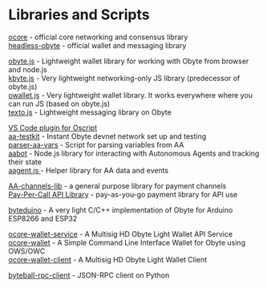 # Libraries and Scripts

[ocore](https://github.com/byteball/ocore) - official core networking and consensus library  
[headless-obyte](https://github.com/byteball/headless-obyte) - official wallet and messaging library

[obyte.js](https://obytejs.com/) - Lightweight wallet library for working with Obyte from browser and node.js  
[kbyte.js](https://bonustrack.gitbook.io/kbyte/) - Very lightweight networking-only JS library \(predecessor of obyte.js\)  
[owallet.js](https://github.com/olabs-org/owallet.js) - Very lightweight wallet library. It works everywhere where you can run JS \(based on obyte.js\)  
[texto.js](https://github.com/bonustrack/oswap.io/tree/master/src/helpers/_texto) - Lightweight messaging library on Obyte

[VS Code plugin for Oscript](https://marketplace.visualstudio.com/items?itemName=obyte.oscript-vscode-plugin)  
[aa-testkit](https://github.com/valyakin/aa-testkit) - Instant Obyte devnet network set up and testing  
[parser-aa-vars](https://github.com/olabs-org/parser-aa-vars) - Script for parsing variables from AA  
[aabot](https://github.com/byteball/aabot) - Node.js library for interacting with Autonomous Agents and tracking their state  
[aagent.js ](https://github.com/olabs-org/aagent.js)- Helper library for AA data and events

[AA-channels-lib](https://github.com/byteball/aa-channels-lib) - a general purpose library for payment channels  
[Pay-Per-Call API Library](https://github.com/byteball/pay-per-call-API) - pay-as-you-go payment library for API use

[byteduino](https://github.com/Papabyte/byteduino) - A very light C/C++ implementation of Obyte for Arduino ESP8266 and ESP32

[ocore-wallet-service](https://github.com/guantau/ocore-wallet-service) - A Multisig HD Obyte Light Wallet API Service  
[ocore-wallet](https://github.com/guantau/ocore-wallet) - A Simple Command Line Interface Wallet for Obyte using OWS/OWC  
[ocore-wallet-client](https://github.com/guantau/ocore-wallet-client) - A Multisig HD Obyte Light Wallet Client

[byteball-rpc-client](https://github.com/emre/byteball-rpc-client) - JSON-RPC client on Python





